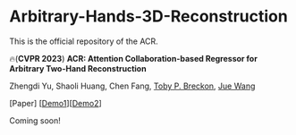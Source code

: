 # Arbitrary-Hands-3D-Reconstruction


This is the official repository of the ACR.

🔥(**CVPR 2023**) **ACR: Attention Collaboration-based Regressor for Arbitrary Two-Hand Reconstruction**

Zhengdi Yu, Shaoli Huang, Chen Fang, [Toby P. Breckon](https://breckon.org/toby/research/), [Jue Wang](https://juewang725.github.io/)

[Paper] [[Demo1](https://www.youtube.com/watch?v=-HTr_-DLqCg)][[Demo2](https://www.youtube.com/watch?v=ntPdgn47sKw)]

Coming soon!
